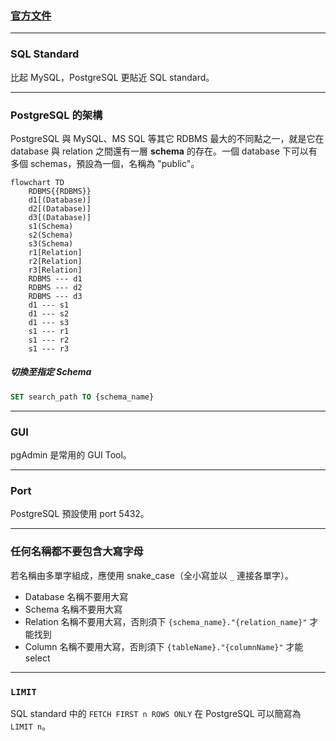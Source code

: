 ### [官方文件](https://www.postgresql.org/docs/current/index.html)

---

### SQL Standard

比起 MySQL，PostgreSQL 更貼近 SQL standard。

---

### PostgreSQL 的架構

PostgreSQL 與 MySQL、MS SQL 等其它 RDBMS 最大的不同點之一，就是它在 database 與 relation 之間還有一層 **schema** 的存在。一個 database 下可以有多個 schemas，預設為一個，名稱為 "public"。

```mermaid
flowchart TD
    RDBMS{{RDBMS}}
    d1[(Database)]
    d2[(Database)]
    d3[(Database)]
    s1(Schema)
    s2(Schema)
    s3(Schema)
    r1[Relation]
    r2[Relation]
    r3[Relation]
    RDBMS --- d1
    RDBMS --- d2
    RDBMS --- d3
    d1 --- s1
    d1 --- s2
    d1 --- s3
    s1 --- r1
    s1 --- r2
    s1 --- r3
```

##### 切換至指定 Schema

```SQL
SET search_path TO {schema_name}
```

---

### GUI

pgAdmin 是常用的 GUI Tool。

---

### Port

PostgreSQL 預設使用 port 5432。

---

### 任何名稱都不要包含大寫字母

若名稱由多單字組成，應使用 snake\_case（全小寫並以 `_` 連接各單字）。

- Database 名稱不要用大寫
- Schema 名稱不要用大寫
- Relation 名稱不要用大寫，否則須下 `{schema_name}."{relation_name}"` 才能找到
- Column 名稱不要用大寫，否則須下 `{tableName}."{columnName}"` 才能 select

---

### `LIMIT`

SQL standard 中的 `FETCH FIRST n ROWS ONLY` 在 PostgreSQL 可以簡寫為 `LIMIT n`。
